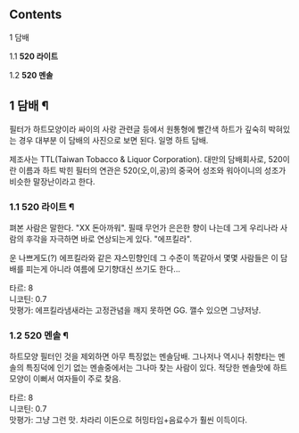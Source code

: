 ## Contents

    

1 담배

    

1.1 **520 라이트**

1.2 **520 멘솔**

## 1 담배 ¶

  

필터가 하트모양이라 싸이의 사랑 관련글 등에서 원통형에 빨간색 하트가 깊숙히 박혀있는 경우 대부분 이 담배의 사진으로 보면 된다. 일명 하트
담배.  

  

제조사는 TTL(Taiwan Tobacco & Liquor Corporation). 대만의 담배회사로, 520이란 이름과 하트 박힌 필터의
연관은 520(오,이,공)의 중국어 성조와 워아이니의 성조가 비슷한 말장난이라고 한다.  

### 1.1 **520 라이트** ¶

펴본 사람은 말한다. "XX 돈아까워". 필때 무언가 은은한 향이 나는데 그게 우리나라 사람의 후각을 자극하면 바로 연상되는게 있다.
"에프킬라".  

  

운 나쁘게도(?) 에프킬라와 같은 쟈스민향인데 그 수준이 똑같아서 몇몇 사람들은 이 담배를 피는게 아니라 여름에 모기향대신 쓰기도 한다...  

  

타르: 8  
니코틴: 0.7  
맛평가: 에프킬라냄새라는 고정관념을 깨지 못하면 GG. 깰수 있으면 그냥저냥.

### 1.2 **520 멘솔** ¶

하트모양 필터인 것을 제외하면 아무 특징없는 멘솔담배. 그나저나 역시나 취향타는 멘솔의 특징덕에 인기 없는 멘솔중에서는 그나마 찾는 사람이
있다. 적당한 멘솔맛에 하트모양이 이뻐서 여자들이 주로 찾음.  

  

타르: 8  
니코틴: 0.7  
맛평가: 그냥 그런 맛. 차라리 이돈으로 허밍타임+음료수가 훨씬 이득이다.

